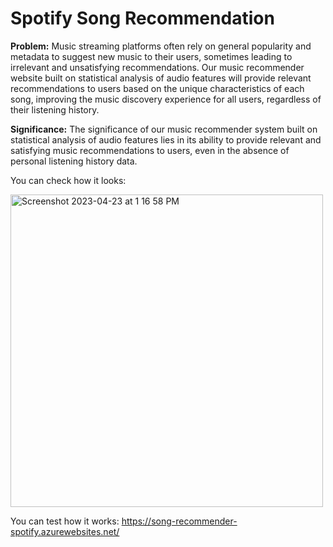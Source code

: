 # Spotify Song Recommendation

**Problem:**
Music streaming platforms often rely on general popularity and metadata to suggest new music to their users, sometimes leading to 
irrelevant and unsatisfying recommendations. Our music recommender website built on statistical analysis of audio features will provide 
relevant recommendations to users based on the unique characteristics of each song, improving the music discovery experience for all users, 
regardless of their listening history.

**Significance:**
The significance of our music recommender system built on statistical analysis of audio features lies in its ability to provide relevant 
and satisfying music recommendations to users, even in the absence of personal listening history data.

You can check how it looks:

<img width="500" alt="Screenshot 2023-04-23 at 1 16 58 PM" src="https://user-images.githubusercontent.com/32059063/233854576-27338f48-747b-4aa6-a1b0-e5f6c6e09133.png">

You can test how it works:
https://song-recommender-spotify.azurewebsites.net/
